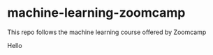 # machine-learning-zoomcamp
This repo follows the machine learning course offered by Zoomcamp

Hello